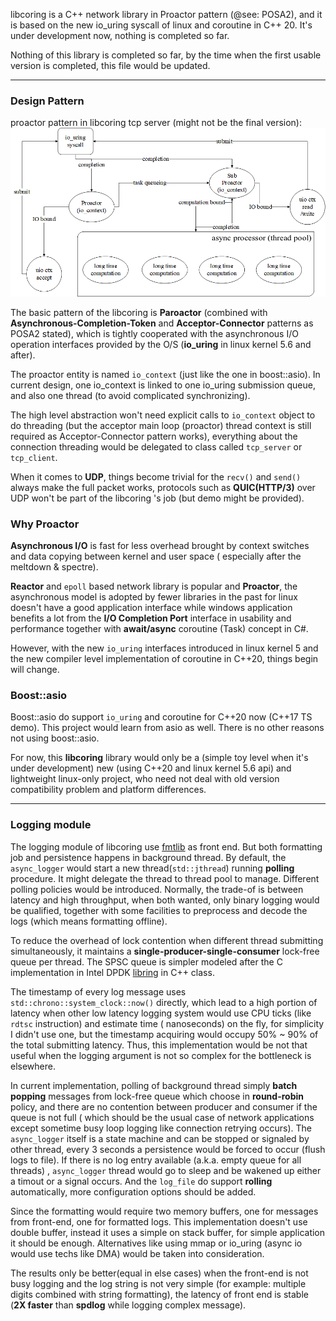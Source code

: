 libcoring is a C++ network library in Proactor pattern (@see: POSA2), and it is based on the new io_uring syscall of
linux and coroutine in C++ 20. It's under development now, nothing is completed so far.

Nothing of this library is completed so far, by the time when the first usable version is completed, this file would be
updated.

---

### Design Pattern

proactor pattern in libcoring tcp server (might not be the final version):
![proactor pattern image](https://github.com/rzbdz/libcoring/blob/dev/.res/proactor_model.png )

The basic pattern of the libcoring is **Paroactor** (combined with **Asynchronous-Completion-Token** and
**Acceptor-Connector**
patterns as POSA2 stated), which is tightly cooperated with the asynchronous I/O operation interfaces provided by the
O/S (**io_uring** in linux kernel 5.6 and after).

The proactor entity is named `io_context` (just like the one in boost::asio). In current design, one io_context is
linked to one io_uring submission queue, and also one thread (to avoid complicated synchronizing).

The high level abstraction won't need explicit calls to `io_context` object to do threading (but the acceptor main
loop (proactor) thread context is still required as Acceptor-Connector pattern works), everything about the connection
threading would be delegated to class called `tcp_server` or `tcp_client`.

When it comes to **UDP**, things become trivial for the `recv()` and `send()` always make the full packet works,
protocols such as **QUIC(HTTP/3)** over UDP won't be part of the libcoring 's job (but demo might be provided).

### Why Proactor

**Asynchronous I/O** is fast for less overhead brought by context switches and data copying between kernel and user
space (
especially after the meltdown & spectre).

**Reactor** and `epoll` based network library is popular and **Proactor**, the asynchronous model is adopted by fewer
libraries in the past for linux doesn't have a good application interface while windows application benefits a lot from
the **I/O Completion Port** interface in usability and performance together with **await/async** coroutine (Task)
concept in C#.

However, with the new `io_uring` interfaces introduced in linux kernel 5 and the new compiler level implementation of
coroutine in C++20, things begin will change.

### Boost::asio

Boost::asio do support `io_uring` and coroutine for C++20 now (C++17 TS demo). This project would learn from asio as
well. There is no other reasons not using boost::asio.

For now, this **libcoring** library would only be a (simple toy level when it's under development) new (using C++20 and
linux kernel 5.6 api) and lightweight linux-only project, who need not deal with old version compatibility problem and
platform differences.

---

### Logging module

The logging module of libcoring use [fmtlib](https://github.com/fmtlib/fmt)
as front end. But both formatting job and persistence happens in background thread. By default, the
`async_logger` would start a new thread(`std::jthread`) running **polling** procedure. It might delegate the thread to
thread pool to manage. Different polling policies would be introduced. Normally, the trade-of is between latency and
high throughput, when both wanted, only binary logging would be qualified, together with some facilities to preprocess
and decode the logs (which means formatting offline).

To reduce the overhead of lock contention when different thread submitting simultaneously, it maintains a
**single-producer-single-consumer** lock-free queue per thread. The SPSC queue is simpler modeled after the C
implementation in Intel DPDK [libring](https://github.com/DPDK/dpdk/tree/main/lib/ring) in C++ class.

The timestamp of every log message uses `std::chrono::system_clock::now()` directly, which lead to a high portion of
latency when other low latency logging system would use CPU ticks (like `rdtsc` instruction) and estimate time (
nanoseconds) on the fly, for simplicity I didn't use one, but the timestamp acquiring would occupy 50% ~ 90% of the
total submitting latency. Thus, this implementation would be not that useful when the logging argument is not so complex
for the bottleneck is elsewhere.

In current implementation, polling of background thread simply **batch popping** messages from lock-free queue which
choose in **round-robin** policy, and there are no contention between producer and consumer if the queue is not full (
which should be the usual case of network applications except sometime busy loop logging like connection retrying
occurs). The `async_logger` itself is a state machine and can be stopped or signaled by other thread, every 3 seconds a
persistence would be forced to occur (flush logs to file). If there is no log entry available (a.k.a. empty queue for
all threads)
, `async_logger` thread would go to sleep and be wakened up either a timout or a signal occurs. And the `log_file` do
support
**rolling** automatically, more configuration options should be added.

Since the formatting would require two memory buffers, one for messages from front-end, one for formatted logs. This
implementation doesn't use double buffer, instead it uses a simple on stack buffer, for simple application it should be
enough. Alternatives like using mmap or io_uring (async io would use techs like DMA) would be taken into consideration.

The results only be better(equal in else cases) when the front-end is not busy logging and the log string is not very
simple (for example:
multiple digits combined with string formatting), the latency of front end is stable (**2X faster** than
**spdlog** while logging complex message).


